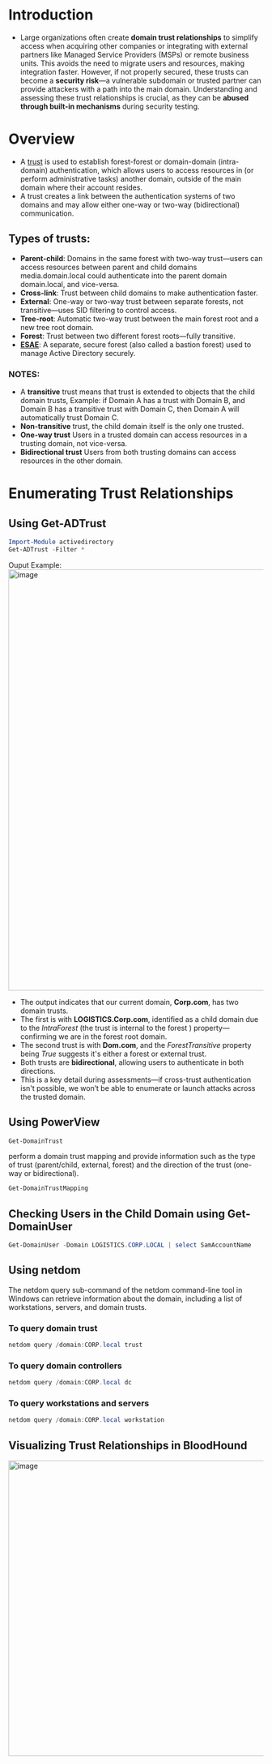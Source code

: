 # Introduction
- Large organizations often create **domain trust relationships** to simplify access when acquiring other companies or integrating with external partners like Managed Service Providers (MSPs) or remote business units. This avoids the need to migrate users and resources, making integration faster. However, if not properly secured, these trusts can become a **security risk**—a vulnerable subdomain or trusted partner can provide attackers with a path into the main domain. Understanding and assessing these trust relationships is crucial, as they can be **abused through built-in mechanisms** during security testing.
# Overview
- A [trust](https://learn.microsoft.com/en-us/archive/technet-wiki/50969.active-directory-forest-trust-attention-points) is used to establish forest-forest or domain-domain (intra-domain) authentication, which allows users to access resources in (or perform administrative tasks) another domain, outside of the main domain where their account resides. 
- A trust creates a link between the authentication systems of two domains and may allow either one-way or two-way (bidirectional) communication.
## Types of trusts:
* **Parent-child**: Domains in the same forest with two-way trust—users can access resources between parent and child domains media.domain.local could authenticate into the parent domain domain.local, and vice-versa.
* **Cross-link**: Trust between child domains to make authentication faster.
* **External**: One-way or two-way trust between separate forests, not transitive—uses SID filtering to control access.
* **Tree-root**: Automatic two-way trust between the main forest root and a new tree root domain.
* **Forest**: Trust between two different forest roots—fully transitive.
* **[ESAE](https://learn.microsoft.com/en-us/security/privileged-access-workstations/esae-retirement)**: A separate, secure forest (also called a bastion forest) used to manage Active Directory securely.
### **NOTES**: 
- A **transitive** trust means that trust is extended to objects that the child domain trusts, Example: if Domain A has a trust with Domain B, and Domain B has a transitive trust with Domain C, then Domain A will automatically trust Domain C.
- **Non-transitive** trust, the child domain itself is the only one trusted.
- **One-way trust** Users in a trusted domain can access resources in a trusting domain, not vice-versa.
- **Bidirectional trust** Users from both trusting domains can access resources in the other domain.
# Enumerating Trust Relationships
## Using Get-ADTrust
```powershell
Import-Module activedirectory
Get-ADTrust -Filter *
```
Ouput Example:
<img width="1485" height="831" alt="image" src="https://github.com/user-attachments/assets/096e98be-0717-4249-a2c2-ae6dd9b8732b" />

- The output indicates that our current domain, **Corp.com**, has two domain trusts. 
- The first is with **LOGISTICS.Corp.com**, identified as a child domain due to the *IntraForest* (the trust is internal to the forest ) property—confirming we are in the forest root domain.
- The second trust is with **Dom.com**, and the *ForestTransitive* property being *True* suggests it's either a forest or external trust.
- Both trusts are **bidirectional**, allowing users to authenticate in both directions.
- This is a key detail during assessments—if cross-trust authentication isn't possible, we won’t be able to enumerate or launch attacks across the trusted domain.
## Using PowerView

```powershell
Get-DomainTrust
```
perform a domain trust mapping and provide information such as the type of trust (parent/child, external, forest) and the direction of the trust (one-way or bidirectional).
```powershell
Get-DomainTrustMapping
```
## Checking Users in the Child Domain using Get-DomainUser
```powershell
Get-DomainUser -Domain LOGISTICS.CORP.LOCAL | select SamAccountName
```
## Using netdom 
The netdom query sub-command of the netdom command-line tool in Windows can retrieve information about the domain, including a list of workstations, servers, and domain trusts.
### To query domain trust
```powershell
netdom query /domain:CORP.local trust
```
### To query domain controllers
```powershell
netdom query /domain:CORP.local dc
```
### To query workstations and servers
```powershell
netdom query /domain:CORP.local workstation
```
## Visualizing Trust Relationships in BloodHound
<img width="1912" height="583" alt="image" src="https://github.com/user-attachments/assets/b2f6b9f0-48b5-4f0a-911f-0b26ce5cd6c5" />
